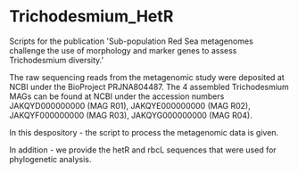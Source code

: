 # Trichodesmium_HetR
Scripts for the publication 'Sub-population Red Sea metagenomes challenge the use of morphology and marker genes to assess Trichodesmium diversity.'

The raw sequencing reads from the metagenomic study were deposited at NCBI under the BioProject PRJNA804487. The 4 assembled Trichodesmium MAGs can be found at NCBI under the accession numbers JAKQYD000000000 (MAG R01), JAKQYE000000000 (MAG R02), JAKQYF000000000 (MAG R03), JAKQYG000000000 (MAG R04). 

In this despository - the script to process the metagenomic data is given.

In addition - we provide the hetR and rbcL sequences that were used for phylogenetic analysis. 
